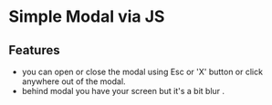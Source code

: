 # Simple Modal via JS

## Features

- you can open or close the modal using Esc or 'X' button or click anywhere out of the modal.
- behind modal you have your screen but it's a bit blur .
